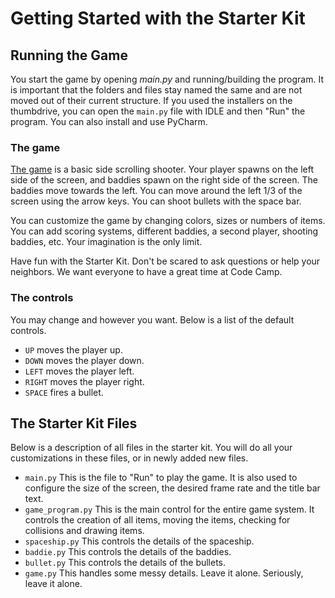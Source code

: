 # Getting Started with the Starter Kit

## Running the Game

You start the game by opening *main.py* and running/building the program. It is important that the folders and files stay named the same and are not moved out of their current structure. If you used the installers on the thumbdrive, you can open the `main.py` file with IDLE and then "Run" the program. You can also install and use PyCharm.



### The game

[The game](the_game.md) is a basic side scrolling shooter. Your player spawns on the left side of the screen, and baddies spawn on the right side of the screen.  The baddies move towards the left.  You can move around the left 1/3 of the screen using the arrow keys.  You can shoot bullets with the space bar. 

You can customize the game by changing colors, sizes or numbers of items.  You can add scoring systems, different baddies, a second player, shooting baddies, etc.  Your imagination is the only limit.

Have fun with the Starter Kit. Don't be scared to ask questions or help your neighbors. We want everyone to have a great time at Code Camp.

### The controls

You may change and however you want. Below is a list of the default controls.

*	`UP` moves the player up.
*	`DOWN` moves the player down.
*	`LEFT` moves the player left.
*	`RIGHT` moves the player right.
*	`SPACE` fires a bullet.


## The Starter Kit Files

Below is a description of all files in the starter kit. You will do all your customizations in these files, or in newly added new files.

*	`main.py` This is the file to "Run" to play the game.  It is also used to configure the size of the screen, the desired frame rate and the title bar text.
*	`game_program.py` This is the main control for the entire game system. It controls the creation of all items, moving the items, checking for collisions and drawing items.
*	`spaceship.py` This controls the details of the spaceship.
*	`baddie.py` This controls the details of the baddies.
*	`bullet.py` This controls the details of the bullets.
*	`game.py` This handles some messy details.  Leave it alone.  Seriously, leave it alone.

